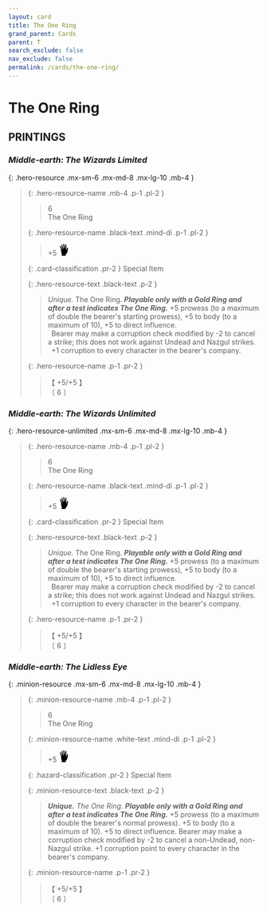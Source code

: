 ```yaml
---
layout: card
title: The One Ring
grand_parent: Cards
parent: T
search_exclude: false
nav_exclude: false
permalink: /cards/the-one-ring/
---
```


# The One Ring


## PRINTINGS


### _Middle-earth: The Wizards Limited_

{: .hero-resource .mx-sm-6 .mx-md-8 .mx-lg-10 .mb-4 }
> {: .hero-resource-name .mb-4 .p-1 .pl-2 }
> > <div class="card-mp">6</div>
> > <div class="card-name">The One Ring</div>
>
> {: .hero-resource-name .black-text .mind-di .p-1 .pl-2 }
> > +5 ![](/assets/images/di.svg)
>
> {: .card-classification .pr-2 }
> Special Item
>
> {: .hero-resource-text .black-text .p-2 }
> > _Unique._ The One Ring. ***Playable only with a Gold Ring and after a test indicates The One Ring.*** +5 prowess (to a maximum of double the bearer's starting prowess), +5 to body (to a maximum of 10), +5 to direct influence. <br>&ensp;Bearer may make a corruption check modified by -2 to cancel a strike; this does not work against Undead and Nazgul strikes. <br>&ensp;+1 corruption to every character in the bearer's company. 
> 
> {: .hero-resource-name .p-1 .pr-2 }
> > <div class="card-shield">【 +5/+5 】</div>
> > <div class="card-corruption">〔 6 〕</div>

### _Middle-earth: The Wizards Unlimited_

{: .hero-resource-unlimited .mx-sm-6 .mx-md-8 .mx-lg-10 .mb-4 }
> {: .hero-resource-name .mb-4 .p-1 .pl-2 }
> > <div class="card-mp">6</div>
> > <div class="card-name">The One Ring</div>
>
> {: .hero-resource-name .black-text .mind-di .p-1 .pl-2 }
> > +5 ![](/assets/images/di.svg)
>
> {: .card-classification .pr-2 }
> Special Item
>
> {: .hero-resource-text .black-text .p-2 }
> > _Unique._ The One Ring. ***Playable only with a Gold Ring and after a test indicates The One Ring.*** +5 prowess (to a maximum of double the bearer's starting prowess), +5 to body (to a maximum of 10), +5 to direct influence. <br>&ensp;Bearer may make a corruption check modified by -2 to cancel a strike; this does not work against Undead and Nazgul strikes. <br>&ensp;+1 corruption to every character in the bearer's company. 
> 
> {: .hero-resource-name .p-1 .pr-2 }
> > <div class="card-shield">【 +5/+5 】</div>
> > <div class="card-corruption">〔 6 〕</div>

### _Middle-earth: The Lidless Eye_

{: .minion-resource .mx-sm-6 .mx-md-8 .mx-lg-10 .mb-4 }
> {: .minion-resource-name .mb-4 .p-1 .pl-2 }
> > <div class="hazard-mp">6</div>
> > <div class="card-name">The One Ring</div>
>
> {: .minion-resource-name .white-text .mind-di .p-1 .pl-2 }
> > +5 ![](/assets/images/di.svg)
>
> {: .hazard-classification .pr-2 }
> Special Item
>
> {: .minion-resource-text .black-text .p-2 }
> > _**Unique.**_ _The One Ring._ ***Playable only with a Gold Ring and after a test indicates The One Ring.*** +5 prowess (to a maximum of double the bearer's normal prowess). +5 to body (to a maximum of 10). +5 to direct influence. Bearer may make a corruption check modified by -2 to cancel a non-Undead, non-Nazgul strike. +1 corruption point to every character in the bearer's company. 
> 
> {: .minion-resource-name .p-1 .pr-2 }
> > <div class="card-shield">【 +5/+5 】</div>
> > <div class="card-corruption-white">〔 6 〕</div>
